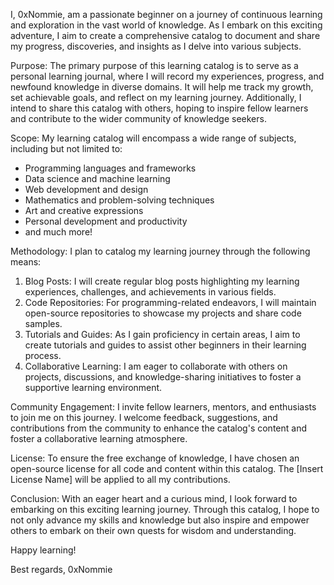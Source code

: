 I, 0xNommie, am a passionate beginner on a journey of continuous learning and exploration in the vast world of knowledge. As I embark on this exciting adventure, I aim to create a comprehensive catalog to document and share my progress, discoveries, and insights as I delve into various subjects.

Purpose:
The primary purpose of this learning catalog is to serve as a personal learning journal, where I will record my experiences, progress, and newfound knowledge in diverse domains. It will help me track my growth, set achievable goals, and reflect on my learning journey. Additionally, I intend to share this catalog with others, hoping to inspire fellow learners and contribute to the wider community of knowledge seekers.

Scope:
My learning catalog will encompass a wide range of subjects, including but not limited to:
- Programming languages and frameworks
- Data science and machine learning
- Web development and design
- Mathematics and problem-solving techniques
- Art and creative expressions
- Personal development and productivity
- and much more!

Methodology:
I plan to catalog my learning journey through the following means:
1. Blog Posts: I will create regular blog posts highlighting my learning experiences, challenges, and achievements in various fields.
2. Code Repositories: For programming-related endeavors, I will maintain open-source repositories to showcase my projects and share code samples.
3. Tutorials and Guides: As I gain proficiency in certain areas, I aim to create tutorials and guides to assist other beginners in their learning process.
4. Collaborative Learning: I am eager to collaborate with others on projects, discussions, and knowledge-sharing initiatives to foster a supportive learning environment.

Community Engagement:
I invite fellow learners, mentors, and enthusiasts to join me on this journey. I welcome feedback, suggestions, and contributions from the community to enhance the catalog's content and foster a collaborative learning atmosphere.

License:
To ensure the free exchange of knowledge, I have chosen an open-source license for all code and content within this catalog. The [Insert License Name] will be applied to all my contributions.

Conclusion:
With an eager heart and a curious mind, I look forward to embarking on this exciting learning journey. Through this catalog, I hope to not only advance my skills and knowledge but also inspire and empower others to embark on their own quests for wisdom and understanding.

Happy learning!

Best regards,
0xNommie
